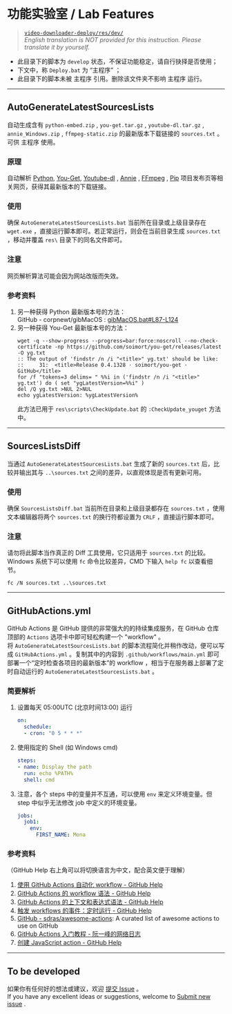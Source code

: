 # 功能实验室 / Lab Features
> [`video-downloader-deploy/res/dev/`](https://github.com/LussacZheng/video-downloader-deploy/tree/master/res/dev)  
> *English translation is NOT provided for this instruction. Please translate it by yourself.*

- 此目录下的脚本为 `develop` 状态，不保证功能稳定，请自行抉择是否使用；
- 下文中，称 `Deploy.bat` 为 “主程序” ；
- 此目录下的脚本未被 主程序 引用。删除该文件夹不影响 主程序 运行。

---

## AutoGenerateLatestSourcesLists

自动生成含有 `python-embed.zip` , `you-get.tar.gz` , `youtube-dl.tar.gz` , `annie_Windows.zip` , `ffmpeg-static.zip` 的最新版本下载链接的 `sources.txt` 。可供 主程序 使用。

### 原理
自动解析 [Python](https://www.python.org/downloads/windows/), [You-Get](https://pypi.org/project/you-get/), [Youtube-dl](https://github.com/ytdl-org/youtube-dl/releases/latest) , [Annie](https://github.com/iawia002/annie/releases/latest) , [FFmpeg](https://ffmpeg.zeranoe.com/builds/win64/static/) , [Pip](https://pypi.org/project/pip/) 项目发布页等相关网页，获得其最新版本的下载链接。

### 使用
确保 `AutoGenerateLatestSourcesLists.bat` 当前所在目录或上级目录存在 `wget.exe` ，直接运行脚本即可。若正常运行，则会在当前目录生成 `sources.txt` ，移动并覆盖 `res\` 目录下的同名文件即可。

### 注意
网页解析算法可能会因为网站改版而失效。

### 参考资料
1. 另一种获得 Python 最新版本号的方法：   
   GitHub - corpnewt/gibMacOS : [gibMacOS.bat#L87-L124](https://github.com/corpnewt/gibMacOS/blob/ce6f62c388f2bd48ec57aeca057e29ff90406dbb/gibMacOS.bat#L87-L124)
2. 另一种获得 You-Get 最新版本号的方法：
   ```batch
   wget -q --show-progress --progress=bar:force:noscroll --no-check-certificate -np https://github.com/soimort/you-get/releases/latest -O yg.txt
   :: The output of 'findstr /n /i "<title>" yg.txt' should be like: 
   ::     31:  <title>Release 0.4.1328 · soimort/you-get · GitHub</title>
   for /f "tokens=3 delims= " %%i in ('findstr /n /i "<title>" yg.txt') do ( set "ygLatestVersion=%%i" )
   del /Q yg.txt >NUL 2>NUL
   echo ygLatestVersion: %ygLatestVersion%
   ```
   此方法已用于 `res\scripts\CheckUpdate.bat` 的 `:CheckUpdate_youget` 方法中。

---

## SourcesListsDiff

当通过 `AutoGenerateLatestSourcesLists.bat` 生成了新的 `sources.txt` 后，比较并输出其与 `..\sources.txt` 之间的差异，以直观体现是否有更新可用。

### 使用
确保 `SourcesListsDiff.bat` 当前所在目录和上级目录都存在 `sources.txt` ，使用文本编辑器将两个 `sources.txt` 的换行符都设置为 `CRLF` ，直接运行脚本即可。

### 注意
请勿将此脚本当作真正的 Diff 工具使用，它只适用于 `sources.txt` 的比较。Windows 系统下可以使用 `fc` 命令比较差异，CMD 下输入 `help fc` 以查看细节。
```batch
fc /N sources.txt ..\sources.txt
```

---

## GitHubActions.yml

GitHub Actions 是 GitHub 提供的非常强大的的持续集成服务，在 GitHub 仓库顶部的 `Actions` 选项卡中即可轻松构建一个 "workflow" 。  
将 `AutoGenerateLatestSourcesLists.bat` 的脚本流程简化并稍作改动，便可以写成 `GitHubActions.yml` 。复制其中的内容到 `.github/workflows/main.yml` 即可部署一个“定时检查各项目的最新版本”的 workflow ，相当于在服务器上部署了定时自动运行的 `AutoGenerateLatestSourcesLists.bat` 。

### 简要解析
1. 设置每天 05:00UTC (北京时间13:00) 运行
    ```yaml
    on:
      schedule:
      - cron: "0 5 * * *"
    ```
2. 使用指定的 Shell (如 Windows cmd)
    ```yaml
    steps:
    - name: Display the path
      run: echo %PATH%
      shell: cmd
    ```
3. 注意，各个 steps 中的变量并不互通，可以使用 `env` 来定义环境变量。但 step 中似乎无法修改 job 中定义的环境变量。
    ```yaml
    jobs:
      job1:
        env:
          FIRST_NAME: Mona
    ```

### 参考资料
（GitHub Help 右上角可以将切换语言为中文，配合英文便于理解）

1. [使用 GitHub Actions 自动化 workflow - GitHub Help](https://help.github.com/en/actions/automating-your-workflow-with-github-actions)
2. [GitHub Actions 的 workflow 语法 - GitHub Help](https://help.github.com/en/actions/automating-your-workflow-with-github-actions/workflow-syntax-for-github-actions)
3. [GitHub Actions 的上下文和表达式语法 - GitHub Help](https://help.github.com/en/actions/automating-your-workflow-with-github-actions/contexts-and-expression-syntax-for-github-actions)
4. [触发 workflows 的事件：定时运行 - GitHub Help](https://help.github.com/en/actions/automating-your-workflow-with-github-actions/events-that-trigger-workflows#scheduled-events-schedule)
5. [GitHub - sdras/awesome-actions](https://github.com/sdras/awesome-actions): A curated list of awesome actions to use on GitHub
6. [GitHub Actions 入门教程 - 阮一峰的网络日志](http://www.ruanyifeng.com/blog/2019/09/getting-started-with-github-actions.html)
7. [创建 JavaScript action - GitHub Help](https://help.github.com/en/actions/automating-your-workflow-with-github-actions/creating-a-javascript-action)

---

## To be developed

如果你有任何好的想法或建议，欢迎 [提交 Issue](https://github.com/LussacZheng/video-downloader-deploy/issues) 。  
If you have any excellent ideas or suggestions, welcome to [Submit new issue](https://github.com/LussacZheng/video-downloader-deploy/issues) .